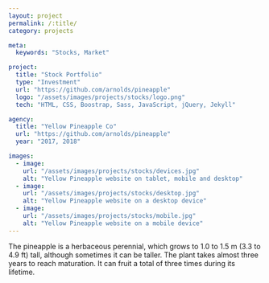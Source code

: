 ```yaml
---
layout: project
permalink: /:title/
category: projects

meta:
  keywords: "Stocks, Market"

project:
  title: "Stock Portfolio"
  type: "Investment"
  url: "https://github.com/arnolds/pineapple"
  logo: "/assets/images/projects/stocks/logo.png"
  tech: "HTML, CSS, Boostrap, Sass, JavaScript, jQuery, Jekyll"

agency:
  title: "Yellow Pineapple Co"
  url: "https://github.com/arnolds/pineapple"
  year: "2017, 2018"

images:
  - image:
    url: "/assets/images/projects/stocks/devices.jpg"
    alt: "Yellow Pineapple website on tablet, mobile and desktop"
  - image:
    url: "/assets/images/projects/stocks/desktop.jpg"
    alt: "Yellow Pineapple website on a desktop device"
  - image:
    url: "/assets/images/projects/stocks/mobile.jpg"
    alt: "Yellow Pineapple website on a mobile device"
---
```

<p>The pineapple is a herbaceous perennial, which grows to 1.0 to 1.5 m (3.3 to 4.9 ft) tall, although sometimes it can be taller. The plant takes almost three years to reach maturation. It can fruit a total of three times during its lifetime.</p>
